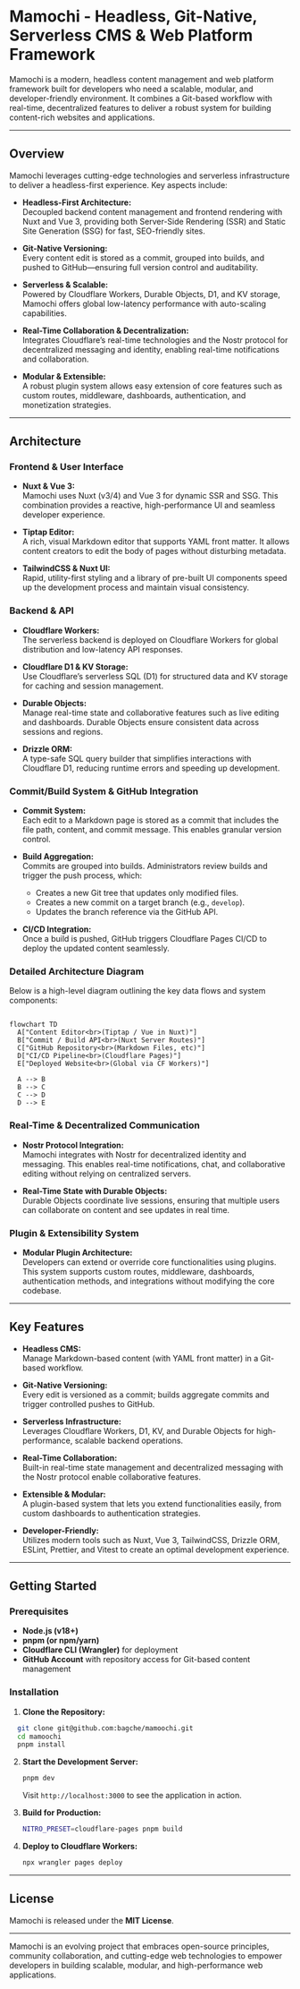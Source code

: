 # Mamochi - Headless, Git-Native, Serverless CMS & Web Platform Framework

Mamochi is a modern, headless content management and web platform framework built for developers who need a scalable, modular, and developer-friendly environment. It combines a Git-based workflow with real-time, decentralized features to deliver a robust system for building content-rich websites and applications.

---

## Overview

Mamochi leverages cutting-edge technologies and serverless infrastructure to deliver a headless-first experience. Key aspects include:

- **Headless-First Architecture:**  
  Decoupled backend content management and frontend rendering with Nuxt and Vue 3, providing both Server-Side Rendering (SSR) and Static Site Generation (SSG) for fast, SEO-friendly sites.

- **Git-Native Versioning:**  
  Every content edit is stored as a commit, grouped into builds, and pushed to GitHub—ensuring full version control and auditability.

- **Serverless & Scalable:**  
  Powered by Cloudflare Workers, Durable Objects, D1, and KV storage, Mamochi offers global low-latency performance with auto-scaling capabilities.

- **Real-Time Collaboration & Decentralization:**  
  Integrates Cloudflare’s real-time technologies and the Nostr protocol for decentralized messaging and identity, enabling real-time notifications and collaboration.

- **Modular & Extensible:**  
  A robust plugin system allows easy extension of core features such as custom routes, middleware, dashboards, authentication, and monetization strategies.

---

## Architecture

### Frontend & User Interface

- **Nuxt & Vue 3:**  
  Mamochi uses Nuxt (v3/4) and Vue 3 for dynamic SSR and SSG. This combination provides a reactive, high-performance UI and seamless developer experience.

- **Tiptap Editor:**  
  A rich, visual Markdown editor that supports YAML front matter. It allows content creators to edit the body of pages without disturbing metadata.

- **TailwindCSS & Nuxt UI:**  
  Rapid, utility-first styling and a library of pre-built UI components speed up the development process and maintain visual consistency.

### Backend & API

- **Cloudflare Workers:**  
  The serverless backend is deployed on Cloudflare Workers for global distribution and low-latency API responses.

- **Cloudflare D1 & KV Storage:**  
  Use Cloudflare’s serverless SQL (D1) for structured data and KV storage for caching and session management.

- **Durable Objects:**  
  Manage real-time state and collaborative features such as live editing and dashboards. Durable Objects ensure consistent data across sessions and regions.

- **Drizzle ORM:**  
  A type-safe SQL query builder that simplifies interactions with Cloudflare D1, reducing runtime errors and speeding up development.

### Commit/Build System & GitHub Integration

- **Commit System:**  
  Each edit to a Markdown page is stored as a commit that includes the file path, content, and commit message. This enables granular version control.

- **Build Aggregation:**  
  Commits are grouped into builds. Administrators review builds and trigger the push process, which:
  - Creates a new Git tree that updates only modified files.
  - Creates a new commit on a target branch (e.g., `develop`).
  - Updates the branch reference via the GitHub API.
- **CI/CD Integration:**  
  Once a build is pushed, GitHub triggers Cloudflare Pages CI/CD to deploy the updated content seamlessly.

### Detailed Architecture Diagram

Below is a high-level diagram outlining the key data flows and system components:

```mermaid

flowchart TD
  A["Content Editor<br>(Tiptap / Vue in Nuxt)"]
  B["Commit / Build API<br>(Nuxt Server Routes)"]
  C["GitHub Repository<br>(Markdown Files, etc)"]
  D["CI/CD Pipeline<br>(Cloudflare Pages)"]
  E["Deployed Website<br>(Global via CF Workers)"]

  A --> B
  B --> C
  C --> D
  D --> E

```

### Real-Time & Decentralized Communication

- **Nostr Protocol Integration:**  
  Mamochi integrates with Nostr for decentralized identity and messaging. This enables real-time notifications, chat, and collaborative editing without relying on centralized servers.

- **Real-Time State with Durable Objects:**  
  Durable Objects coordinate live sessions, ensuring that multiple users can collaborate on content and see updates in real time.

### Plugin & Extensibility System

- **Modular Plugin Architecture:**  
  Developers can extend or override core functionalities using plugins. This system supports custom routes, middleware, dashboards, authentication methods, and integrations without modifying the core codebase.

---

## Key Features

- **Headless CMS:**  
  Manage Markdown-based content (with YAML front matter) in a Git-based workflow.
- **Git-Native Versioning:**  
  Every edit is versioned as a commit; builds aggregate commits and trigger controlled pushes to GitHub.

- **Serverless Infrastructure:**  
  Leverages Cloudflare Workers, D1, KV, and Durable Objects for high-performance, scalable backend operations.

- **Real-Time Collaboration:**  
  Built-in real-time state management and decentralized messaging with the Nostr protocol enable collaborative features.

- **Extensible & Modular:**  
  A plugin-based system that lets you extend functionalities easily, from custom dashboards to authentication strategies.

- **Developer-Friendly:**  
  Utilizes modern tools such as Nuxt, Vue 3, TailwindCSS, Drizzle ORM, ESLint, Prettier, and Vitest to create an optimal development experience.

---

## Getting Started

### Prerequisites

- **Node.js (v18+)**
- **pnpm (or npm/yarn)**
- **Cloudflare CLI (Wrangler)** for deployment
- **GitHub Account** with repository access for Git-based content management

### Installation

1. **Clone the Repository:**

```sh
  git clone git@github.com:bagche/mamoochi.git
  cd mamoochi
  pnpm install
```

2. **Start the Development Server:**

   ```sh
   pnpm dev
   ```

   Visit `http://localhost:3000` to see the application in action.

3. **Build for Production:**

   ```sh
   NITRO_PRESET=cloudflare-pages pnpm build
   ```

4. **Deploy to Cloudflare Workers:**

   ```sh
   npx wrangler pages deploy
   ```

---

## License

Mamochi is released under the **MIT License**.

---

Mamochi is an evolving project that embraces open-source principles, community collaboration, and cutting-edge web technologies to empower developers in building scalable, modular, and high-performance web applications.
